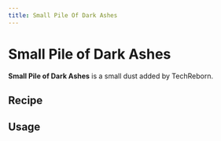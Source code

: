 ```yaml
---
title: Small Pile Of Dark Ashes
---
```


<ItemImage file="small_pile_of_dark_ashes" alt="Small Pile Of Dark Ashes" size="200" />

# Small Pile of Dark Ashes

**Small Pile of Dark Ashes** is a small dust added by TechReborn.

## Recipe

<CraftingTable recipe="input air air air input air techreborn:dark_ashes air input air air air output techreborn:small_pile_of_dark_ashes,4"/>

## Usage

<CraftingTable recipe="input techreborn:small_pile_of_dark_ashes techreborn:small_pile_of_dark_ashes air input techreborn:small_pile_of_dark_ashes techreborn:small_pile_of_dark_ashes air input air air air output techreborn:dark_ashes"/>